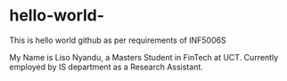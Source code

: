# hello-world-
This is hello world github as per requirements of INF5006S

My Name is Liso Nyandu, a Masters Student in FinTech at UCT. Currently employed by IS department as a Research Assistant. 
